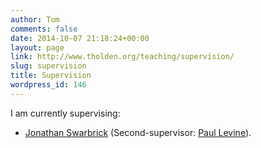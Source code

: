 ```yaml
---
author: Tom
comments: false
date: 2014-10-07 21:18:24+00:00
layout: page
link: http://www.tholden.org/teaching/supervision/
slug: supervision
title: Supervision
wordpress_id: 146
---
```


I am currently supervising:




    
  * [Jonathan Swarbrick](http://www.jonathanswarbrick.co.uk/) (Second-supervisor: [Paul Levine](https://www.surrey.ac.uk/economics/people/paul_levine/index.htm)).


